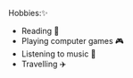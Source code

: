 Hobbies::sparkles:
* Reading :book:
* Playing computer games :video_game:
* Listening to music :musical_score:
* Travelling :airplane:
